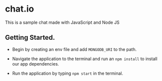 # chat.io
This is a sample chat made with JavaScript and Node JS

## Getting Started.
- Begin by creating an env file and add `MONGODB_URI` to the path.

- Navigate the application to the terminal and run an `npm install` to install our app dependencies.

- Run the application by typing `npm start` in the terminal.